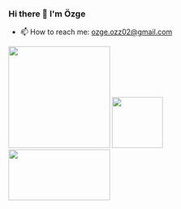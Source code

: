### Hi there 👋 I'm Özge



- 📫 How to reach me: ozge.ozz02@gmail.com
<img src="https://upload.wikimedia.org/wikipedia/commons/4/44/Spring_Framework_Logo_2018.svg" width="200" height="200" /> 
<img src="https://upload.wikimedia.org/wikipedia/commons/a/a7/React-icon.svg" width="100" height="100" />
<img src="https://upload.wikimedia.org/wikipedia/commons/4/4e/Docker_%28container_engine%29_logo.svg" width="200" height="100" />



